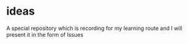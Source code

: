 # ideas
A special repository which is recording for my learning route and I will present it in the form of Issues
